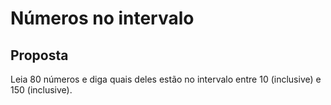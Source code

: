 # Números no intervalo

## Proposta

Leia 80 números e diga quais deles estão no intervalo entre 10 (inclusive) e 150 (inclusive).